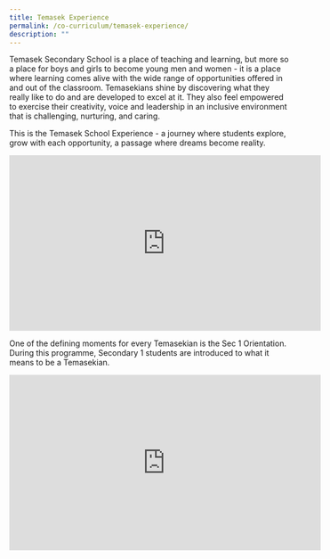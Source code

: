 ```yaml
---
title: Temasek Experience
permalink: /co-curriculum/temasek-experience/
description: ""
---
```

Temasek Secondary School is a place of teaching and learning, but more so a place for boys and girls to become young men and women - it is a place where learning comes alive with the wide range of opportunities offered in and out of the classroom. Temasekians shine by discovering what they really like to do and are developed to excel at it. They also feel empowered to exercise their creativity, voice and leadership in an inclusive environment that is challenging, nurturing, and caring.  
  
This is the Temasek School Experience - a journey where students explore, grow with each opportunity, a passage where dreams become reality.  
  
<iframe width="560" height="315" src="https://www.youtube.com/embed/1WV1fLMyG4M" title="YouTube video player" frameborder="0" allow="accelerometer; autoplay; clipboard-write; encrypted-media; gyroscope; picture-in-picture" allowfullscreen></iframe>
  

One of the defining moments for every Temasekian is the Sec 1 Orientation. During this programme, Secondary 1 students are introduced to what it means to be a Temasekian.

<iframe width="560" height="315" src="https://www.youtube.com/embed/GBx790RD2Wk" title="YouTube video player" frameborder="0" allow="accelerometer; autoplay; clipboard-write; encrypted-media; gyroscope; picture-in-picture" allowfullscreen></iframe>
